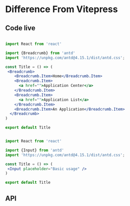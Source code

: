 # Difference From Vitepress

## Code live


```jsx live

import React from 'react'

import {Breadcrumb} from 'antd'
import 'https://unpkg.com/antd@4.15.1/dist/antd.css';

const Title = () => (
 <Breadcrumb>
    <Breadcrumb.Item>Home</Breadcrumb.Item>
    <Breadcrumb.Item>
      <a href="">Application Center</a>
    </Breadcrumb.Item>
    <Breadcrumb.Item>
      <a href="">Application List</a>
    </Breadcrumb.Item>
    <Breadcrumb.Item>An Application</Breadcrumb.Item>
  </Breadcrumb>
)

export default Title
```


```jsx live

import React from 'react'

import {Input} from 'antd'
import 'https://unpkg.com/antd@4.15.1/dist/antd.css';

const Title = () => (
 <Input placeholder="Basic usage" />
)

export default Title
```

## API

<API export="Column"></API>

